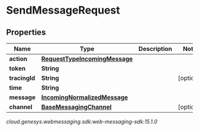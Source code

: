 # SendMessageRequest


## Properties

| Name | Type | Description | Notes |
| ------------ | ------------- | ------------- | ------------- |
| **action** | [**RequestTypeIncomingMessage**](RequestTypeIncomingMessage) |  |  |
| **token** | **String** |  |  |
| **tracingId** | **String** |  |  [optional] |
| **time** | **String** |  |  |
| **message** | [**IncomingNormalizedMessage**](IncomingNormalizedMessage) |  |  |
| **channel** | [**BaseMessagingChannel**](BaseMessagingChannel) |  |  [optional] |




_cloud.genesys.webmessaging.sdk:web-messaging-sdk:15.1.0_
